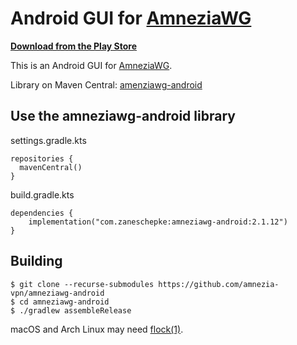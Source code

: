 # Android GUI for [AmneziaWG](https://amnezia.org/learn-more/31_amneziawg)

**[Download from the Play Store](https://play.google.com/store/apps/details?id=org.amnezia.awg)**

This is an Android GUI for [AmneziaWG](https://amnezia.org/learn-more/31_amneziawg).

Library on Maven Central: [amenziawg-android](https://central.sonatype.com/artifact/com.zaneschepke/amneziawg-android)

## Use the amneziawg-android library

settings.gradle.kts
```
repositories {
  mavenCentral()
}
```

build.gradle.kts
```
dependencies {
    implementation("com.zaneschepke:amneziawg-android:2.1.12")
}
```

## Building

```
$ git clone --recurse-submodules https://github.com/amnezia-vpn/amneziawg-android
$ cd amneziawg-android
$ ./gradlew assembleRelease
```

macOS and Arch Linux may need [flock(1)](https://github.com/discoteq/flock).
